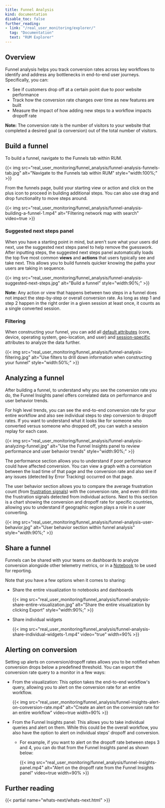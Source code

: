 ```yaml
---
title: Funnel Analysis
kind: documentation
disable_toc: false
further_reading:
- link: "/real_user_monitoring/explorer/"
  tag: "Documentation"
  text: "RUM Explorer"
---
```


## Overview

Funnel analysis helps you track conversion rates across key workflows to identify and address any bottlenecks in end-to-end user journeys. Specifically, you can:

- See if customers drop off at a certain point due to poor website performance
- Track how the conversion rate changes over time as new features are built
- Measure the impact of how adding new steps to a workflow impacts dropoff rate

**Note:** The conversion rate is the number of visitors to your website that completed a desired goal (a conversion) out of the total number of visitors.
## Build a funnel

To build a funnel, navigate to the Funnels tab within RUM.

{{< img src="real_user_monitoring/funnel_analysis/funnel-analysis-funnels-tab.jpg" alt="Navigate to the Funnels tab within RUM" style="width:100%;" >}}

From the funnels page, build your starting view or action and click on the plus icon to proceed in building additional steps. You can also use drag and drop functionality to move steps around.

{{< img src="real_user_monitoring/funnel_analysis/funnel-analysis-building-a-funnel-1.mp4" alt="Filtering network map with search" video=true >}}

### Suggested next steps panel

When you have a starting point in mind, but aren't sure what your users did next, use the suggested next steps panel to help remove the guesswork. After inputting steps, the suggested next steps panel automatically loads the top five most common **views** and **actions** that users typically see and take next. This allows you to build funnels quicker knowing the paths your users are taking in sequence.

{{< img src="real_user_monitoring/funnel_analysis/funnel-analysis-suggested-next-steps.jpg" alt="Build a funnel" style="width:90%;" >}}

**Note:** Any action or view that happens between two steps in a funnel does not impact the step-by-step or overall conversion rate. As long as step 1 and step 2 happen in the right order in a given session at least once, it counts as a single converted session.

### Filtering

When constructing your funnel, you can add all [default attributes][1] (core, device, operating system, geo-location, and user) and [session-specific][2] attributes to analyze the data further.

{{< img src="real_user_monitoring/funnel_analysis/funnel-analysis-filtering.jpg" alt="Use filters to drill down information when constructing your funnel" style="width:50%;" >}}

## Analyzing a funnel

After building a funnel, to understand why you see the conversion rate you do, the Funnel Insights panel offers correlated data on performance and user behavior trends.

For high level trends, you can see the end-to-end conversion rate for your entire workflow and also see individual steps to step conversion to dropoff rates. If you want to understand what it looks like for someone who converted versus someone who dropped off, you can watch a session replay for each case.

{{< img src="real_user_monitoring/funnel_analysis/funnel-analysis-analyzing-funnel.jpg" alt="Use the Funnel Insights panel to review performance and user behavior trends" style="width:90%;" >}}

The performance section allows you to understand if poor performance could have affected conversion. You can view a graph with a correlation between the load time of that page and the conversion rate and also see if any issues (detected by Error Tracking) occurred on that page.

The user behavior section allows you to compare the average frustration count (from [frustration signals][3]) with the conversion rate, and even drill into the frustration signals detected from individual actions. Next to this section is a chart showing the conversion and dropoff rate for specific countries, allowing you to understand if geographic region plays a role in a user converting. 

{{< img src="real_user_monitoring/funnel_analysis/funnel-analysis-user-behavior.jpg" alt="User behavior section within funnel analysis" style="width:90%;" >}}

## Share a funnel

Funnels can be shared with your teams on dashboards to analyze conversion alongside other telemetry metrics, or in a [Notebook][4] to be used for reporting.

Note that you have a few options when it comes to sharing:

- Share the entire visualization to notebooks and dashboards

  {{< img src="real_user_monitoring/funnel_analysis/funnel-analysis-share-entire-visualization.jpg" alt="Share the entire visualization by clicking Export" style="width:90%;" >}}

- Share individual widgets

  {{< img src="real_user_monitoring/funnel_analysis/funnel-analysis-share-individual-widgets-1.mp4" video="true" width=90% >}}

## Alerting on conversion

Setting up alerts on conversion/dropoff rates allows you to be notified when conversion drops below a predefined threshold. You can export the conversion rate query to a monitor in a few ways:

- From the visualization: This option takes the end-to-end workflow's query, allowing you to alert on the conversion rate for an entire workflow.

  {{< img src="real_user_monitoring/funnel_analysis/funnel-insights-alert-on-conversion-rate.mp4" alt="Create an alert on the conversion rate for an entire workflow" video=true width=90% >}}

- From the Funnel Insights panel: This allows you to take individual queries and alert on them. While this could be the overall workflow, you also have the option to alert on individual steps' dropoff and conversion.

  - For example, if you want to alert on the dropoff rate between steps 3 and 4, you can do that from the Funnel Insights panel as shown below:

    {{< img src="real_user_monitoring/funnel_analysis/funnel-insights-panel.mp4" alt="Alert on the dropoff rate from the Funnel Insights panel" video=true width=90% >}}
## Further reading

{{< partial name="whats-next/whats-next.html" >}}

[1]: /real_user_monitoring/browser/data_collected/#default-attributes
[2]: /real_user_monitoring/browser/data_collected/#session-metrics
[3]: /real_user_monitoring/frustration_signals/
[4]: /notebooks/
